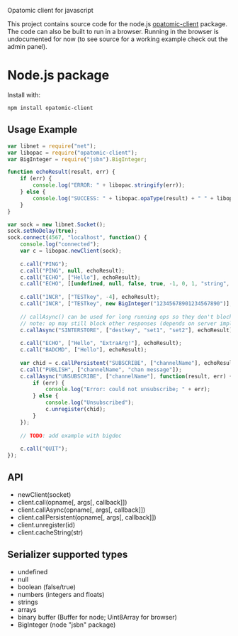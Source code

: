Opatomic client for javascript

This project contains source code for the node.js 
[opatomic-client](https://www.npmjs.com/package/opatomic-client) package.
The code can also be built to run in a browser. Running in the browser is 
undocumented for now (to see source for a working example check out the 
admin panel).

# Node.js package

Install with:

    npm install opatomic-client

## Usage Example

```js
var libnet = require("net");
var libopac = require("opatomic-client");
var BigInteger = require("jsbn").BigInteger;

function echoResult(result, err) {
	if (err) {
		console.log("ERROR: " + libopac.stringify(err));
	} else {
		console.log("SUCCESS: " + libopac.opaType(result) + " " + libopac.stringify(result));
	}
}

var sock = new libnet.Socket();
sock.setNoDelay(true);
sock.connect(4567, "localhost", function() {
	console.log("connected");
	var c = libopac.newClient(sock);
	
	c.call("PING");
	c.call("PING", null, echoResult);
	c.call("ECHO", ["Hello"], echoResult);
	c.call("ECHO", [[undefined, null, false, true, -1, 0, 1, "string", []]], echoResult);
	
	c.call("INCR", ["TESTkey", -4], echoResult);
	c.call("INCR", ["TESTkey", new BigInteger("12345678901234567890")], echoResult);
	
	// callAsync() can be used for long running ops so they don't block responses
	// note: op may still block other responses (depends on server implementation)
	c.callAsync("SINTERSTORE", ["destkey", "set1", "set2"], echoResult);
	
	c.call("ECHO", ["Hello", "ExtraArg!"], echoResult);
	c.call("BADCMD", ["Hello"], echoResult);
	
	var chid = c.callPersistent("SUBSCRIBE", ["channelName"], echoResult);
	c.call("PUBLISH", ["channelName", "chan message"]);
	c.callAsync("UNSUBSCRIBE", ["channelName"], function(result, err) {
		if (err) {
			console.log("Error: could not unsubscribe; " + err);
		} else {
			console.log("Unsubscribed");
			c.unregister(chid);
		}
	});
	
	// TODO: add example with bigdec
	
	c.call("QUIT");
});

```


## API
 - newClient(socket)
 - client.call(opname[, args[, callback]])
 - client.callAsync(opname[, args[, callback]])
 - client.callPersistent(opname[, args[, callback]])
 - client.unregister(id)
 - client.cacheString(str)


## Serializer supported types
 - undefined
 - null
 - boolean (false/true)
 - numbers (integers and floats)
 - strings
 - arrays
 - binary buffer (Buffer for node; Uint8Array for browser)
 - BigInteger (node "jsbn" package)

